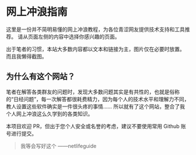# 网上冲浪指南
这里是一份并不简明易懂的网上冲浪教程，为各位青涩网友提供技术支持和工具推荐。
请从页面左侧的内容中选择你感兴趣的页面。

出于笔者的习惯，本站大多数内容都以文本和链接为主，图片仅在必要时放置。
而且我懒得截图。

## 为什么有这个网站？
笔者在解答各类群友的问题时，发现大多数问题其实是有共性的，也就是俗称的“日经问题”，每一次解答都很耗费精力，因为每个人的技术水平和理解力不同，教人设置这些软件确实是一件很头疼的事情……
所以就有了这个网站，整合了我个人网上冲浪这么久学到的各类知识。

本项目欢迎 PR，但出于您个人安全或名誉的考虑，建议不要使用常用 Github 账号进行提交。

> 我等会写好这个 
> ——netlifeguide